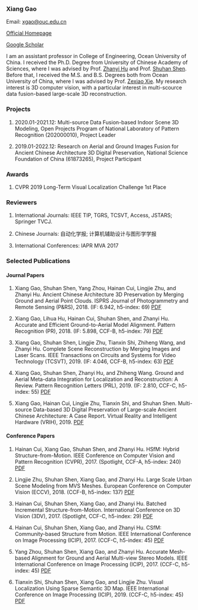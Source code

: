 ### Xiang Gao

Email: xgao@ouc.edu.cn

[Official Homepage](http://coe.ouc.edu.cn/2019/0925/c9094a269793/page.htm)

[Google Scholar](https://scholar.google.com/citations?user=TFihLXoAAAAJ&hl=zh-CN)

I am an assistant professor in College of Engineering, Ocean University of China. I received the Ph.D. Degree from University of Chinese Academy of Sciences, where I was advised by Prof. [Zhanyi Hu](http://vision.ia.ac.cn/zh/faculty/zyhu/index.html) and Prof. [Shuhan Shen](http://vision.ia.ac.cn/Faculty/shshen/index.htm). Before that, I received the M.S. and B.S. Degrees both from Ocean University of China, where I was advised by Prof. [Zexiao Xie](http://coe.ouc.edu.cn/2017/0504/c9094a63878/page.htm). My research interest is 3D computer vision, with a particular interest in multi-scource data fusion-based large-scale 3D reconstruction.

### Projects

1. 2020.01-2021.12: Multi-source Data Fusion-based Indoor Scene 3D Modeling, Open Projects Program of National Laboratory of Pattern Recognition (202000010), Project Leader

2. 2019.01-2022.12: Research on Aerial and Ground Images Fusion for Ancient Chinese Architecture 3D Digital Preservation, National Science Foundation of China (61873265), Project Participant

### Awards

1. CVPR 2019 Long-Term Visual Localization Challenge 1st Place

### Reviewers

1. International Journals: IEEE TIP, TGRS, TCSVT, Access, JSTARS; Springer TVCJ.

2. Chinese Journals: 自动化学报; 计算机辅助设计与图形学学报

3. International Conferences: IAPR MVA 2017

### Selected Publications

#### Journal Papers

1. Xiang Gao, Shuhan Shen, Yang Zhou, Hainan Cui, Lingjie Zhu, and Zhanyi Hu. Ancient Chinese Architecture 3D Preservation by Merging Ground and Aerial Point Clouds. ISPRS Journal of Photogrammetry and Remote Sensing (P&RS), 2018. (IF: 6.942, h5-index: 69) [PDF](https://www.sciencedirect.com/sdfe/reader/pii/S092427161830131X/pdf)

2. Xiang Gao, Lihua Hu, Hainan Cui, Shuhan Shen, and Zhanyi Hu. Accurate and Efficient Ground-to-Aerial Model Alignment. Pattern Recognition (PR), 2018. (IF: 5.898, CCF-B, h5-index: 79) [PDF](https://www.sciencedirect.com/sdfe/reader/pii/S0031320317304570/pdf)

3. Xiang Gao, Shuhan Shen, Lingjie Zhu, Tianxin Shi, Zhiheng Wang, and Zhanyi Hu. Complete Scene Reconstruction by Merging Images and Laser Scans. IEEE Transactions on Circuits and Systems for Video Technology (TCSVT), 2019. (IF: 4.046, CCF-B, h5-index: 63) [PDF](https://ieeexplore.ieee.org/stamp/stamp.jsp?tp=&arnumber=8850072)

4. Xiang Gao, Shuhan Shen, Zhanyi Hu, and Zhiheng Wang. Ground and Aerial Meta-data Integration for Localization and Reconstruction: A Review. Pattern Recognition Letters (PRL), 2019. (IF: 2.810, CCF-C, h5-index: 55) [PDF](https://www.sciencedirect.com/sdfe/reader/pii/S0167865518303544/pdf)

5. Xiang Gao, Hainan Cui, Lingjie Zhu, Tianxin Shi, and Shuhan Shen. Multi-source Data-based 3D Digital Preservation of Large-scale Ancient Chinese Architecture: A Case Report. Virtual Reality and Intelligent Hardware (VRIH), 2019. [PDF](https://www.sciencedirect.com/sdfe/reader/pii/S2096579619300671/pdf)

#### Conference Papers

1. Hainan Cui, Xiang Gao, Shuhan Shen, and Zhanyi Hu. HSfM: Hybrid Structure-from-Motion. IEEE Conference on Computer Vision and Pattern Recognition (CVPR), 2017. (Spotlight, CCF-A, h5-index: 240) [PDF](https://ieeexplore.ieee.org/stamp/stamp.jsp?tp=&arnumber=8099740)

2. Lingjie Zhu, Shuhan Shen, Xiang Gao, and Zhanyi Hu. Large Scale Urban Scene Modeling from MVS Meshes. European Conference on Computer Vision (ECCV), 2018. (CCF-B, h5-index: 137) [PDF](https://link.springer.com/content/pdf/10.1007%2F978-3-030-01252-6_38.pdf)

3. Hainan Cui, Shuhan Shen, Xiang Gao, and Zhanyi Hu. Batched Incremental Structure-from-Motion. International Conference on 3D Vision (3DV), 2017. (Spotlight, CCF-C, h5-index: 29) [PDF](https://ieeexplore.ieee.org/stamp/stamp.jsp?tp=&arnumber=8374573)

4. Hainan Cui, Shuhan Shen, Xiang Gao, and Zhanyi Hu. CSfM: Community-based Structure from Motion. IEEE International Conference on Image Processing (ICIP), 2017. (CCF-C, h5-index: 45) [PDF](https://ieeexplore.ieee.org/stamp/stamp.jsp?tp=&arnumber=8297137)

5. Yang Zhou, Shuhan Shen, Xiang Gao, and Zhanyi Hu. Accurate Mesh-based Alignment for Ground and Aerial Multi-view Stereo Models. IEEE International Conference on Image Processing (ICIP), 2017. (CCF-C, h5-index: 45) [PDF](https://ieeexplore.ieee.org/stamp/stamp.jsp?tp=&arnumber=8296758)

6. Tianxin Shi, Shuhan Shen, Xiang Gao, and Lingjie Zhu. Visual Localization Using Sparse Semantic 3D Map. IEEE International Conference on Image Processing (ICIP), 2019. (CCF-C, h5-index: 45) [PDF](https://ieeexplore.ieee.org/stamp/stamp.jsp?tp=&arnumber=8802957)
